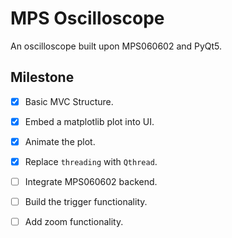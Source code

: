 MPS Oscilloscope
================

An oscilloscope built upon MPS060602 and PyQt5.


## Milestone

- [x] Basic MVC Structure.
- [x] Embed a matplotlib plot into UI.
- [x] Animate the plot.
- [x] Replace `threading` with `Qthread`.
- [ ] Integrate MPS060602 backend.
- [ ] Build the trigger functionality.

- [ ] Add zoom functionality.
